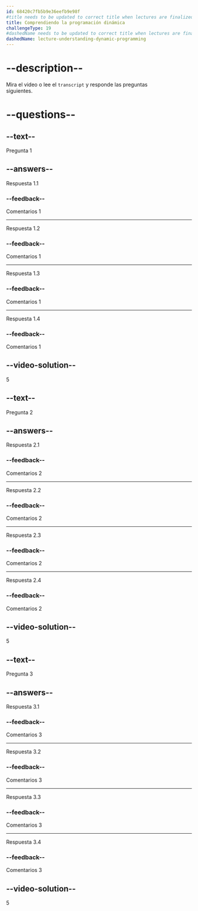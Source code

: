 ```yaml
---
id: 68420c7fb5b9e36eefb9e98f
#title needs to be updated to correct title when lectures are finalized
title: Comprendiendo la programación dinámica
challengeType: 19
#dashedName needs to be updated to correct title when lectures are finalized
dashedName: lecture-understanding-dynamic-programming
---
```


# --description--

Mira el video o lee el `transcript` y responde las preguntas <br>siguientes.

# --questions--

## --text--

Pregunta 1

## --answers--

Respuesta 1.1

### --feedback--

Comentarios 1

---

Respuesta 1.2

### --feedback--

Comentarios 1

---

Respuesta 1.3

### --feedback--

Comentarios 1

---

Respuesta 1.4

### --feedback--

Comentarios 1

## --video-solution--

5

## --text--

Pregunta 2

## --answers--

Respuesta 2.1

### --feedback--

Comentarios 2

---

Respuesta 2.2

### --feedback--

Comentarios 2

---

Respuesta 2.3

### --feedback--

Comentarios 2

---

Respuesta 2.4

### --feedback--

Comentarios 2

## --video-solution--

5

## --text--

Pregunta 3

## --answers--

Respuesta 3.1

### --feedback--

Comentarios 3

---

Respuesta 3.2

### --feedback--

Comentarios 3

---

Respuesta 3.3

### --feedback--

Comentarios 3

---

Respuesta 3.4

### --feedback--

Comentarios 3

## --video-solution--

5

